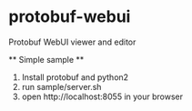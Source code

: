 protobuf-webui
==============

Protobuf WebUI viewer and editor

** Simple sample **
1. Install protobuf and python2
2. run sample/server.sh
3. open http://localhost:8055 in your browser
